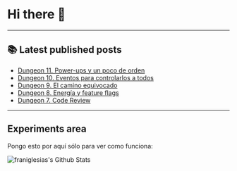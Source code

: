 # Hi there 👋

<!--
**franiglesias/franiglesias** is a ✨ _special_ ✨ repository because its `README.md` (this file) appears on your GitHub profile.

Here are some ideas to get you started:

- 🔭 I’m currently working on ...
- 🌱 I’m currently learning ...
- 👯 I’m looking to collaborate on ...
- 🤔 I’m looking for help with ...
- 💬 Ask me about ...
- 📫 How to reach me: ...
- 😄 Pronouns: ...
- ⚡ Fun fact: ...
-->


---

## 📚 Latest published posts
<!-- TB-FEED:START -->
- [Dungeon 11. Power-ups y un poco de orden](https://franiglesias.github.io/dungeon-11/)
- [Dungeon 10. Eventos para controlarlos a todos](https://franiglesias.github.io/dungeon-10/)
- [Dungeon 9. El camino equivocado](https://franiglesias.github.io/dungeon-9/)
- [Dungeon 8. Energía y feature flags](https://franiglesias.github.io/dungeon-8/)
- [Dungeon 7. Code Review](https://franiglesias.github.io/dungeon-7/)
<!-- TB-FEED:END -->


---

## Experiments area

Pongo esto por aquí sólo para ver como funciona:

<img alt="franiglesias's Github Stats" src="https://github-readme-stats.vercel.app/api?username=franiglesias&show_icons=true&hide_border=true" />
